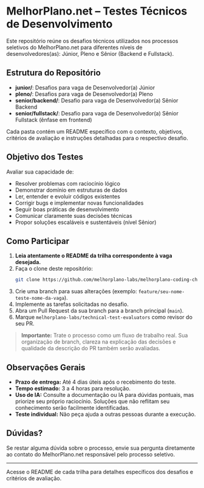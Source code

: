 # MelhorPlano.net – Testes Técnicos de Desenvolvimento

Este repositório reúne os desafios técnicos utilizados nos processos seletivos do MelhorPlano.net para diferentes níveis de desenvolvedores(as): Júnior, Pleno e Sênior (Backend e Fullstack).

## Estrutura do Repositório

- **junior/**: Desafios para vaga de Desenvolvedor(a) Júnior
- **pleno/**: Desafios para vaga de Desenvolvedor(a) Pleno
- **senior/backend/**: Desafio para vaga de Desenvolvedor(a) Sênior Backend
- **senior/fullstack/**: Desafio para vaga de Desenvolvedor(a) Sênior Fullstack (ênfase em frontend)

Cada pasta contém um README específico com o contexto, objetivos, critérios de avaliação e instruções detalhadas para o respectivo desafio.

## Objetivo dos Testes

Avaliar sua capacidade de:

- Resolver problemas com raciocínio lógico
- Demonstrar domínio em estruturas de dados
- Ler, entender e evoluir códigos existentes
- Corrigir bugs e implementar novas funcionalidades
- Seguir boas práticas de desenvolvimento
- Comunicar claramente suas decisões técnicas
- Propor soluções escaláveis e sustentáveis (nível Sênior)

## Como Participar

1. **Leia atentamente o README da trilha correspondente à vaga desejada.**
2. Faça o clone deste repositório:
   ```bash
   git clone https://github.com/melhorplano-labs/melhorplano-coding-challenge
   ```
3. Crie uma branch para suas alterações (exemplo: `feature/seu-nome-teste-nome-da-vaga`).
4. Implemente as tarefas solicitadas no desafio.
5. Abra um Pull Request da sua branch para a branch principal (`main`).
6. Marque `melhorplano-labs/technical-test-evaluators` como revisor do seu PR.

> **Importante:**
> Trate o processo como um fluxo de trabalho real. Sua organização de branch, clareza na explicação das decisões e qualidade da descrição do PR também serão avaliadas.

## Observações Gerais

- **Prazo de entrega:** Até 4 dias úteis após o recebimento do teste.
- **Tempo estimado:** 3 a 4 horas para resolução.
- **Uso de IA:** Consulte a documentação ou IA para dúvidas pontuais, mas priorize seu próprio raciocínio. Soluções que não reflitam seu conhecimento serão facilmente identificadas.
- **Teste individual:** Não peça ajuda a outras pessoas durante a execução.

## Dúvidas?

Se restar alguma dúvida sobre o processo, envie sua pergunta diretamente ao contato do MelhorPlano.net responsável pelo processo seletivo.

---

Acesse o README de cada trilha para detalhes específicos dos desafios e critérios de avaliação.
